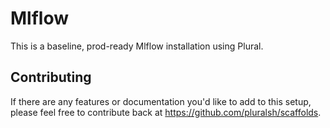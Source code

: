 # Mlflow

This is a baseline, prod-ready Mlflow installation using Plural.

## Contributing

If there are any features or documentation you'd like to add to this setup, please feel free to contribute back at https://github.com/pluralsh/scaffolds.
